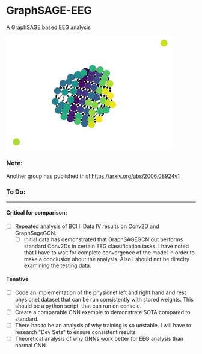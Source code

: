 # GraphSAGE-EEG
A GraphSAGE based EEG analysis


![EEG Layout](https://github.com/pluu2/SAGEGCN-EEG/blob/master/EEG%20images.png)


### Note: 
Another group has published this! 
https://arxiv.org/abs/2006.08924v1

### To Do: 
----
#### Critical for comparison: 
- [ ] Repeated analysis of BCI II Data IV results on Conv2D and GraphSageGCN. 
  - [ ] Initial data has demonstrated that GraphSAGEGCN out performs standard Conv2Ds in certain EEG classification tasks. I have noted that I have to wait for complete convergence of the model in order to make a conclusion about the analysis. Also I should not be direclty examining the testing data. 
#### Tenative 
- [ ] Code an implementation of the physionet left and right hand and rest physionet dataset that can be run consistently with stored weights. This should be a python script, that can run on console. 
- [ ] Create a comparable CNN example to demonstrate SOTA compared to standard. 
- [ ] There has to be an analysis of why training is so unstable. I will have to research "Dev Sets" to ensure consistent results
- [ ] Theoretical analysis of why GNNs work better for EEG analysis than normal CNN. 
